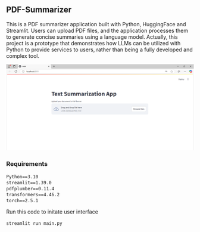 ## PDF-Summarizer
This is a PDF summarizer application built with Python, HuggingFace and Streamlit. Users can upload PDF files, and the application processes them to generate concise summaries using a language model. Actually, this project is a prototype that demonstrates how LLMs can be utilized with Python to provide services to users, rather than being a fully developed and complex tool.


![User Interface](https://github.com/clbkadir/PDF-Summarizer/blob/main/pdfapp.png)


### Requirements
```
Python==3.10
streamlit==1.39.0
pdfplumber==0.11.4
transformers==4.46.2
torch==2.5.1
```
Run this code to initate user interface

```python
streamlit run main.py
```
